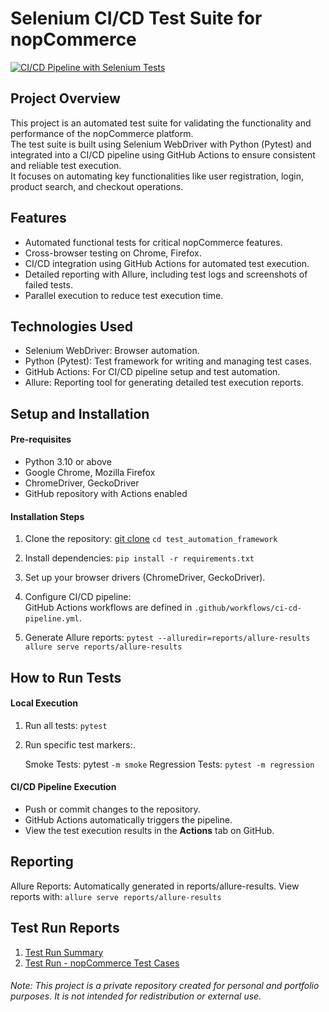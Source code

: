 # Selenium CI/CD Test Suite for nopCommerce
[![CI/CD Pipeline with Selenium Tests](https://github.com/Inbar-kr/nopcommerce-test-framework/actions/workflows/ci-cd-pipeline.yml/badge.svg)](https://github.com/Inbar-kr/nopcommerce-test-framework/actions/workflows/ci-cd-pipeline.yml)

## Project Overview

This project is an automated test suite for validating the functionality and performance of the nopCommerce platform.  
The test suite is built using Selenium WebDriver with Python (Pytest) and integrated into a CI/CD pipeline using GitHub Actions to ensure consistent and reliable test execution.  
It focuses on automating key functionalities like user registration, login, product search, and checkout operations.

## Features

* Automated functional tests for critical nopCommerce features.
* Cross-browser testing on Chrome, Firefox.
* CI/CD integration using GitHub Actions for automated test execution.
* Detailed reporting with Allure, including test logs and screenshots of failed tests.
* Parallel execution to reduce test execution time.

## Technologies Used

* Selenium WebDriver: Browser automation.
* Python (Pytest): Test framework for writing and managing test cases.
* GitHub Actions: For CI/CD pipeline setup and test automation.
* Allure: Reporting tool for generating detailed test execution reports.


## Setup and Installation

#### Pre-requisites
* Python 3.10 or above  
* Google Chrome, Mozilla Firefox  
* ChromeDriver, GeckoDriver  
* GitHub repository with Actions enabled

#### Installation Steps

1. Clone the repository:
 [git clone](https://github.com/Inbar-kr/nopcommerce-test-framework.git)
`cd test_automation_framework`

2. Install dependencies:
`pip install -r requirements.txt`
3. Set up your browser drivers (ChromeDriver, GeckoDriver).
4. Configure CI/CD pipeline:  
   GitHub Actions workflows are defined in `.github/workflows/ci-cd-pipeline.yml`.
5. Generate Allure reports:
`pytest --alluredir=reports/allure-results`
`allure serve reports/allure-results`

## How to Run Tests

#### Local Execution

1. Run all tests:
`pytest`
2. Run specific test markers:.

    Smoke Tests: pytest `-m smoke`
    Regression Tests: `pytest -m regression`

#### CI/CD Pipeline Execution
* Push or commit changes to the repository.  
* GitHub Actions automatically triggers the pipeline.  
* View the test execution results in the **Actions** tab on GitHub.

## Reporting
Allure Reports: Automatically generated in reports/allure-results. View reports with:
`allure serve reports/allure-results`

## Test Run Reports
1. [Test Run Summary](https://test-management.browserstack.com/projects/343197/reports/27682?public_token=c193e9f680fb7098065237a261b13b6be7ea8c8c09c18e5496255752e1e403dce359ed068f3c9421ce3ac29a4c7546818050a6a04ebb6824dada72e94a48a95b&public_token_id=1361)
2. [Test Run - nopCommerce Test Cases](https://test-management.browserstack.com/projects/343197/test-runs/TR-18?public_token=562d57b5dd3a7f3292cfe08ea247426569ef028817ba85e9790cc374460779d36453e2fe70088dc87e90396e83bb4288dd844dd24720f9d271c822b1bd26b273&public_token_id=1362)

###### Note: This project is a private repository created for personal and portfolio purposes. It is not intended for redistribution or external use.
